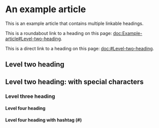# An example article

This is an example article that contains multiple linkable headings.

This is a roundabout link to a heading on this page: <doc:Example-article#Level-two-heading>.

This is a direct link to a heading on this page: <doc:#Level-two-heading>.

## Level two heading

## Level two heading: with special characters

### Level three heading

#### Level four heading

#### Level four heading with hashtag (#)
